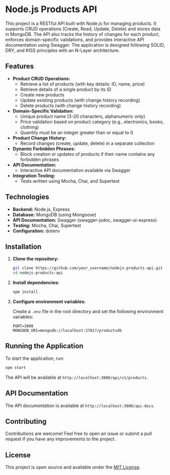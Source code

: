 # Node.js Products API

This project is a RESTful API built with Node.js for managing products. It supports CRUD operations (Create, Read, Update, Delete) and stores data in MongoDB. The API also tracks the history of changes for each product, enforces domain-specific validations, and provides interactive API documentation using Swagger. The application is designed following SOLID, DRY, and KISS principles with an N-Layer architecture.

## Features

- **Product CRUD Operations:**
  - Retrieve a list of products (with key details: ID, name, price)
  - Retrieve details of a single product by its ID
  - Create new products
  - Update existing products (with change history recording)
  - Delete products (with change history recording)
- **Domain-Specific Validation:**
  - Unique product name (3-20 characters, alphanumeric only)
  - Price validation based on product category (e.g., electronics, books, clothing)
  - Quantity must be an integer greater than or equal to 0
- **Product Change History:**
  - Record changes (create, update, delete) in a separate collection
- **Dynamic Forbidden Phrases:**
  - Block creation or updates of products if their name contains any forbidden phrases
- **API Documentation:**
  - Interactive API documentation available via Swagger
- **Integration Testing:**
  - Tests written using Mocha, Chai, and Supertest

## Technologies

- **Backend:** Node.js, Express
- **Database:** MongoDB (using Mongoose)
- **API Documentation:** Swagger (swagger-jsdoc, swagger-ui-express)
- **Testing:** Mocha, Chai, Supertest
- **Configuration:** dotenv

## Installation

1. **Clone the repository:**
   ```bash
   git clone https://github.com/your_username/nodejs-products-api.git
   cd nodejs-products-api

2. **Install dependencies:**
   ```bash
   npm install

3. **Configure environment variables:**

   Create a `.env` file in the root directory and set the following environment variables:
   ```plaintext
   PORT=3000
   MONGODB_URI=mongodb://localhost:27017/productsdb

## Running the Application

To start the application, run:

```bash
npm start
```
The API will be available at `http://localhost:3000/api/v1/products`.

## API Documentation

The API documentation is available at `http://localhost:3000/api-docs`.

## Contributing

Contributions are welcome! Feel free to open an issue or submit a pull request if you have any improvements to the project.

## License

This project is open source and available under the [MIT License](LICENSE).

